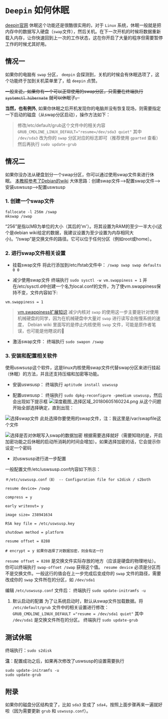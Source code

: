 # `Deepin` 如何休眠

[deepin官网](https://www.deepin.org)
休眠这个功能还是很酷很实用的，对于 `Linux` 系统，休眠一般就是把内存中的数据写入硬盘（`swap`文件），然后关机。在下一次开机的时候将数据重新载入内存，让你快速回到上一次的工作状态，这在你开启了大量的程序但需要暂停工作的时候尤其好用。

## 情况一

如果你的电脑有 `swap` 分区， `deepin` 会探测到，关机的时候会有休眠选项了，这个功能终于加到关机菜单里了，给 `deepin` 点赞。

~~一般来说，如果你有一个可以正常使用的swap分区，只需要在终端执行~~
~~```systemctl hibernate```~~
~~就可以休眠了。~~

**当然，也有例外**, 如果你休眠之后开机发现你的电脑并没有恢复现场，则需要指定一下启动的磁盘（从swap分区启动），操作方法如下：
> 修改/etc/default/grub这个文件中的相关内容
`GRUB_CMDLINE_LINUX_DEFAULT="resume=/dev/sda3 quiet"`
其中 `/dev/sda3` 改为你的 `swap` 分区对应的标志即可（推荐使用 `gparted` 查看）
然后再执行 `sudo update-grub`

## 情况二

如果你没办法从硬盘划分一个swap分区，你可以通过使用swap文件来进行休眠。
[本教程参考了Debian的wiki](https://wiki.debian.org/Hibernation/Hibernate_Without_Swap_Partition)
大体思路：创建swap文件-->配置swap文件-->安装uswsusp-->配置uswsusp

### 1. 创建一个swap文件

``` shell
fallocate -l 256m /swap
mkswap /swap
```

“256”是指以MB为单位的大小（其后的'm'）。将其设置为RAM的至少一半大小(这个是debian wiki给定的数据，我建议设置为至少设置为内存相同大小)。“/swap”是交换文件的路径。它可以位于任何分区（例如root或home）。

### 2. 进行swap文件相关设置

- 挂载swap文件
将此行添加到/etc/fstab文件中：
`/swap swap swap defaults 0 0` 

- 减少使用swap文件
终端执行 `sudo sysctl -w vm.swappiness = 1`
并在/etc/sysctl.d中创建一个名为local.conf的文件，为了使vm.swappiness保持不变，文件内容如下:

``` shell
vm.swappiness = 1
```

> [vm.swappiness扩展知识](http://blog.sina.com.cn/s/blog_13cc013b50102wskd.html)
减少内核对 `swap` 的使用这一步主要是针对使用机械硬盘的同学，因为在机械硬盘中大量对 `swap` 进行读写会拖慢系统的速度， Debian wiki 里面写的是停止内核使用 `swap` 文件，可能是原作者笔误，也可能是他瞎说的🤗

- 激活swap文件：
终端执行 `sudo swapon /swap`

### 3. 安装和配置相关软件

使用uswsusp这个软件，这是linux内核使用swap文件代替swap分区来进行挂起（休眠）的方法，并且还支持压缩和加密等功能。

- 安装uswsusp：
终端执行 `aptitude install uswsusp`

- 配置uswsusp：
终端执行 `sudo dpkg-reconfigure -pmedium uswsusp`，然后会出现如下提示框
![深度截图_选择区域_20180605160224.png](https://upload-images.jianshu.io/upload_images/6434906-f8a2c6817f602996.png?imageMogr2/auto-orient/strip%7CimageView2/2/w/1240)
从这个问题开始全部选择确定，直到出现：

![选择swap文件](https://upload-images.jianshu.io/upload_images/6434906-56736ba5323f58ad.png?imageMogr2/auto-orient/strip%7CimageView2/2/w/1240)
此处选择你要使用的swap文件，注：我这里是/var/swapfile这个文件

![选择是否对休眠写入swap的数据加密](https://upload-images.jianshu.io/upload_images/6434906-e5389c6168ee53db.png?imageMogr2/auto-orient/strip%7CimageView2/2/w/1240)
根据需要选择就好（需要知晓的是，开启加密功能之后休眠的启动所消耗的时间会增加）。如果选择加密的话，它会提示你设定一个密码

- 对uswsusp进行进一步配置

一般配置文件/etc/uswsusp.conf内容如下所示：

```
＃/etc/uswsusp.conf（8） -- Configuration file for s2disk / s2both

resume device= /swap

compress = y

early writeout= y

image size= 238941634

RSA key file = /etc/uswsusp.key

shutdown method = platform

resume offset = 8288

# encrypt = y 如果你选择了对数据加密，则会有这一行
```

`resume offset = 8288` 是交换文件实际存放的地方（应该是硬盘的物理地址）。你可以终端执行 `swap-offset /swap` 获得这个值。
`resume device` 必须是分区而不是交换文件。一般这行的值会在上一步完成后变成你的 `swap` 文件的路径，需要改成你的 `swap` 文件所在的分区，如 `/dev/sda1`

编辑 `/etc/uswsusp.conf` 文件后：
终端执行 `sudo update-initramfs -u`

1. 默认启动的配置
为了让系统启动时，默认从swap文件加载数据。将 `/etc/default/grub` 文件中的相关设置进行修改：
 `GRUB_CMDLINE_LINUX_DEFAULT ="resume = /dev/sda1 quiet"`
其中 `/dev/sda1` 是交换文件所在的分区。
终端执行 `sudo update-grub`

## 测试休眠

终端执行：`sudo s2disk `

**注**：配置成功之后，如果再次修改了uswsusp的设置需要执行 

``` shell
sudo update-initramfs -u
sudo update-grub
```

## 附录

如果你的磁盘分区结构变了，比如 `sda3` 变成了 `sda4`，按照上面步骤再来一遍就好啦（因为需要更新 `grub` 和 `uswsusp.conf`）。

 
 <comment-comment/> 
 